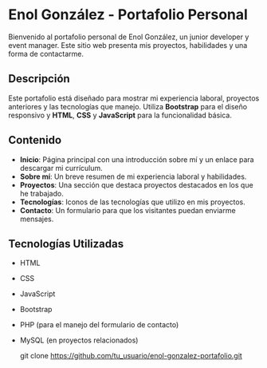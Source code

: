 # Enol González - Portafolio Personal

Bienvenido al portafolio personal de Enol González, un junior developer y event manager. Este sitio web presenta mis proyectos, habilidades y una forma de contactarme.

## Descripción

Este portafolio está diseñado para mostrar mi experiencia laboral, proyectos anteriores y las tecnologías que manejo. Utiliza **Bootstrap** para el diseño responsivo y **HTML**, **CSS** y **JavaScript** para la funcionalidad básica.

## Contenido

- **Inicio**: Página principal con una introducción sobre mí y un enlace para descargar mi currículum.
- **Sobre mí**: Un breve resumen de mi experiencia laboral y habilidades.
- **Proyectos**: Una sección que destaca proyectos destacados en los que he trabajado.
- **Tecnologías**: Iconos de las tecnologías que utilizo en mis proyectos.
- **Contacto**: Un formulario para que los visitantes puedan enviarme mensajes.

## Tecnologías Utilizadas

- HTML
- CSS
- JavaScript
- Bootstrap
- PHP (para el manejo del formulario de contacto)
- MySQL (en proyectos relacionados)


   git clone https://github.com/tu_usuario/enol-gonzalez-portafolio.git
